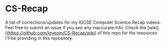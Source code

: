 # CS-Recap
A list of corrections/updates for my IGCSE Computer Science Recap videos. Feel free to submit an issue if you see any inaccurate info.
Check the [wiki]((https://github.com/Igyeom/CS-Recap/wiki) of this repo for the resources I'll be providing in this repository.
